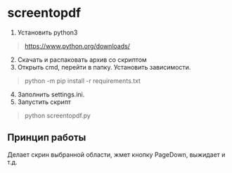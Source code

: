 # screentopdf

1. Установить python3
>   https://www.python.org/downloads/
2. Скачать и распаковать архив со скриптом
3. Открыть cmd, перейти в папку. Установить зависимости.
>   python -m pip install -r requirements.txt
4. Заполнить settings.ini.
5. Запустить скрипт
> python screentopdf.py

## Принцип работы
Делает скрин выбранной области, жмет кнопку PageDown, выжидает и т.д.
